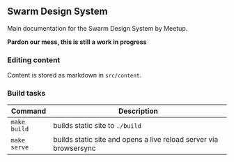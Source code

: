 Swarm Design System
--------------------
Main documentation for the Swarm Design System by Meetup.

**Pardon our mess, this is still a work in progress**

### Editing content
Content is stored as markdown in `src/content`.


### Build tasks

| Command            | Description                       |
| ------------------ | --------------------------------- |
| `make build`       | builds static site to `./build`   |
| `make serve`       | builds static site and opens a live reload server via browsersync
